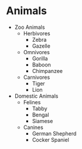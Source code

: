 # Animals

- Zoo Animals
  - Herbivores
    - Zebra
    - Gazelle
  - Omnivores
    - Gorilla
    - Baboon
    - Chimpanzee
  - Carnivores
    - Tiger
    - Lion
- Domestic Animals
  - Felines
    - Tabby
    - Bengal
    - Siamese
  - Canines
    - German Shepherd
    - Cocker Spaniel
